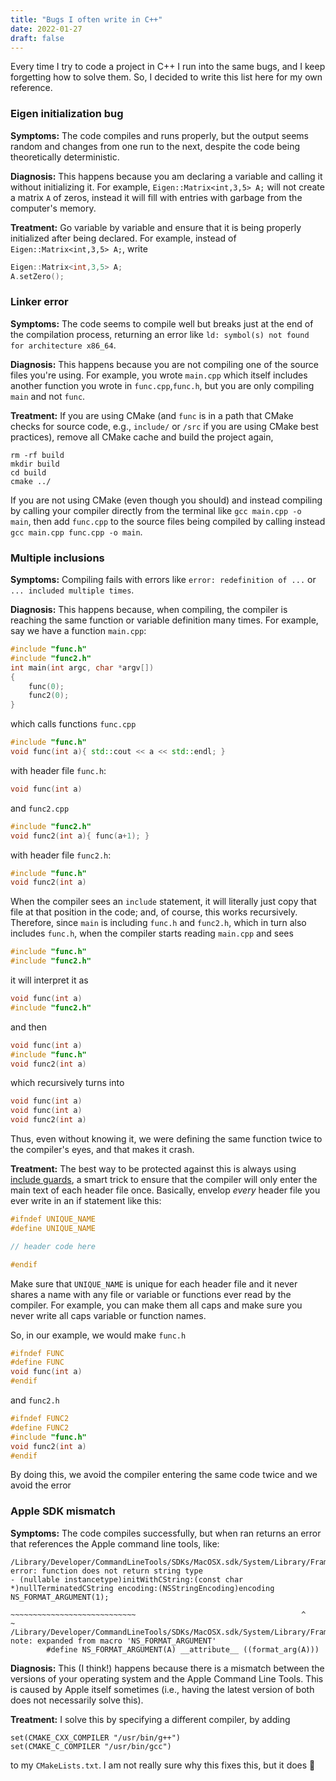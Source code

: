 ```yaml
---
title: "Bugs I often write in C++"
date: 2022-01-27
draft: false
---
```


Every time I try to code a project in C++ I run into the same bugs, and I keep forgetting how to solve them. So, I decided to write this list here for my own reference.

### Eigen initialization bug

**Symptoms:** The code compiles and runs properly, but the output seems random and changes from one run to the next, despite the code being theoretically deterministic.

**Diagnosis:** This happens because you am declaring a variable and calling it without initializing it. For example, `Eigen::Matrix<int,3,5> A;` will not create a matrix `A` of zeros, instead it will fill with entries with garbage from the computer's memory. 

**Treatment:** Go variable by variable and ensure that it is being properly initialized after being declared. For example, instead of `Eigen::Matrix<int,3,5> A;`, write
```cpp
Eigen::Matrix<int,3,5> A;
A.setZero();
```
### Linker error

**Symptoms:** The code seems to compile well but breaks just at the end of the compilation process, returning an error like `ld: symbol(s) not found for architecture x86_64`.

**Diagnosis:** This happens because you are not compiling one of the source files you're using. For example, you wrote `main.cpp` which itself includes another function you wrote in `func.cpp`,`func.h`, but you are only compiling `main` and not `func`.

**Treatment:** If you are using CMake (and `func` is in a path that CMake checks for source code, e.g., `include/` or `/src` if you are using CMake best practices), remove all CMake cache and build the project again,
```shell
rm -rf build
mkdir build
cd build
cmake ../
```

If you are not using CMake (even though you should) and instead compiling by calling your compiler directly from the terminal like `gcc main.cpp -o main`, then add `func.cpp` to the source files being compiled by calling instead `gcc main.cpp func.cpp -o main`.

### Multiple inclusions

**Symptoms:** Compiling fails with errors like `error: redefinition of ...` or `... included multiple times`.

**Diagnosis:** This happens because, when compiling, the compiler is reaching the same function or variable definition many times. For example, say we have a function `main.cpp`:
```cpp
#include "func.h"
#include "func2.h"
int main(int argc, char *argv[])
{
    func(0);
    func2(0);
}
```
which calls functions `func.cpp`
```cpp
#include "func.h"
void func(int a){ std::cout << a << std::endl; }
```
with header file `func.h`:
```cpp
void func(int a)
```
and 
`func2.cpp`
```cpp
#include "func2.h"
void func2(int a){ func(a+1); }
```
with header file `func2.h`:
```cpp
#include "func.h"
void func2(int a)
```
When the compiler sees an `include` statement, it will literally just copy that file at that position in the code; and, of course, this works recursively. Therefore, since `main` is including `func.h` and `func2.h`, which in turn also includes `func.h`, when the compiler starts reading `main.cpp` and sees
```cpp
#include "func.h"
#include "func2.h"
```
it will interpret it as
```cpp
void func(int a)
#include "func2.h"
```
and then
```cpp
void func(int a)
#include "func.h"
void func2(int a)
```
which recursively turns into
```cpp
void func(int a)
void func(int a)
void func2(int a)
```
Thus, even without knowing it, we were defining the same function twice to the compiler's eyes, and that makes it crash.

**Treatment:** The best way to be protected against this is always using [include guards](https://en.wikipedia.org/wiki/Include_guard), a smart trick to ensure that the compiler will only enter the main text of each header file once. Basically, envelop *every* header file you ever write in an if statement like this:
```cpp
#ifndef UNIQUE_NAME
#define UNIQUE_NAME

// header code here

#endif
```
Make sure that `UNIQUE_NAME` is unique for each header file and it never shares a name with any file or variable or functions ever read by the compiler. For example, you can make them all caps and make sure you never write all caps variable or function names.

So, in our example, we would make `func.h` 
```cpp
#ifndef FUNC
#define FUNC
void func(int a)
#endif
```
and `func2.h`
```cpp
#ifndef FUNC2
#define FUNC2
#include "func.h"
void func2(int a)
#endif
```
By doing this, we avoid the compiler entering the same code twice and we avoid the error

### Apple SDK mismatch

**Symptoms:** The code compiles successfully, but when ran returns an error that references the Apple command line tools, like:

```
/Library/Developer/CommandLineTools/SDKs/MacOSX.sdk/System/Library/Frameworks/Foundation.framework/Headers/NSString.h:402:114: error: function does not return string type
- (nullable instancetype)initWithCString:(const char *)nullTerminatedCString encoding:(NSStringEncoding)encoding NS_FORMAT_ARGUMENT(1);
                                                ~~~~~~~~~~~~~~~~~~~~~~~~~~~~                                     ^                  ~
/Library/Developer/CommandLineTools/SDKs/MacOSX.sdk/System/Library/Frameworks/Foundation.framework/Headers/NSObjCRuntime.h:103:48: note: expanded from macro 'NS_FORMAT_ARGUMENT'
        #define NS_FORMAT_ARGUMENT(A) __attribute__ ((format_arg(A)))
```

**Diagnosis:** This (I think!) happens because there is a mismatch between the versions of your operating system and the Apple Command Line Tools. This is caused by Apple itself sometimes (i.e., having the latest version of both does not necessarily solve this).

**Treatment:** I solve this by specifying a different compiler, by adding 
```
set(CMAKE_CXX_COMPILER "/usr/bin/g++")
set(CMAKE_C_COMPILER "/usr/bin/gcc")
```
to my `CMakeLists.txt`. I am not really sure why this fixes this, but it does :shrug: